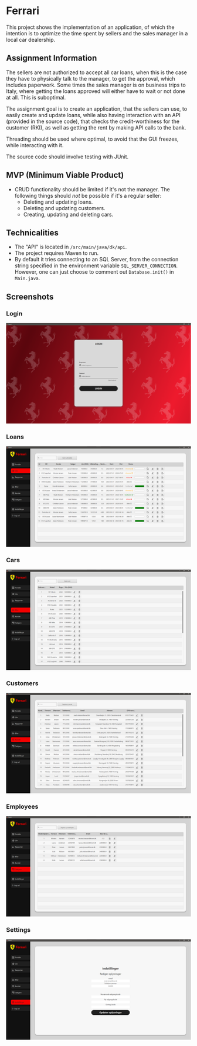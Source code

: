 # Ferrari
This project shows the implementation of an application, of which the intention
is to optimize the time spent by sellers and the sales manager in a local car dealership.

## Assignment Information
The sellers are not authorized to accept all car loans, when this is the case they have to physically talk to the manager, to get the approval, which includes paperwork.
Some times the sales manager is on business trips to Italy, where getting the loans approved will either have to wait or not done at all. This is suboptimal.

The assignment goal is to create an application, that the sellers can use, to easily create and update loans, while also having interaction with an API (provided in the source code), that checks the credit-worthiness for the customer (RKI), as well as getting the rent by making API calls to the bank.

Threading should be used where optimal, to avoid that the GUI freezes, while interacting with it.

The source code should involve testing with JUnit.

## MVP (Minimum Viable Product)
- CRUD functionality should be limited if it's not the manager. The following things should _not_ be possible if it's a regular seller:
  - Deleting and updating loans.
  - Deleting and updating customers.
  - Creating, updating and deleting cars.
<!-- TODO: More goals -->

## Technicalities
- The "API" is located in `/src/main/java/dk/api`.
- The project requires Maven to run.
- By default it tries connecting to an SQL Server, from the connection string specified in the environment variable `SQL_SERVER_CONNECTION`. However, one can just choose to comment out `Database.init()` in `Main.java`.

## Screenshots

### Login
![](images/login.png)

### Loans
![](images/loans.png)

### Cars
![](images/cars.png)

### Customers
![](images/customers.png)

### Employees
![](images/employees.png)

### Settings
![](images/settings.png)